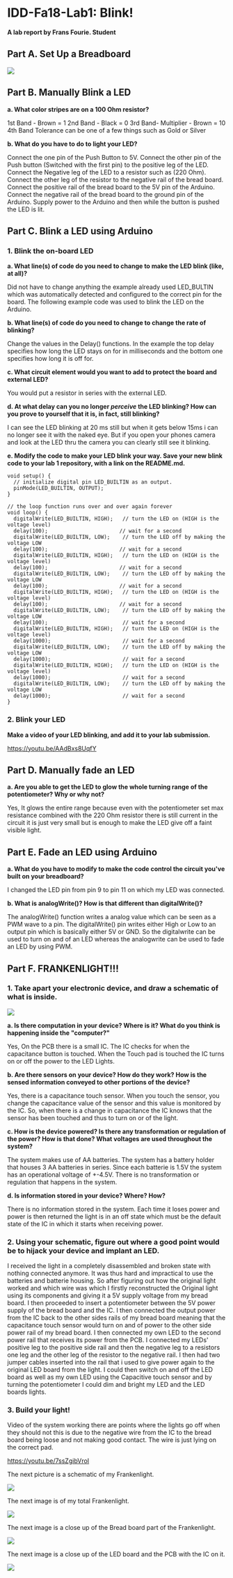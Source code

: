 # IDD-Fa18-Lab1: Blink!

**A lab report by Frans Fourie. Student**

## Part A. Set Up a Breadboard

![](images/Part_A_Breadboard.jpg)



## Part B. Manually Blink a LED

**a. What color stripes are on a 100 Ohm resistor?**

1st Band - Brown = 1
2nd Band - Black = 0
3rd Band- Multiplier - Brown = 10
4th Band Tolerance can be one of a few things such as Gold or Silver

 
**b. What do you have to do to light your LED?**

Connect the one pin of the Push Button to 5V.
Connect the other pin of the Push button (Switched with the first pin) to the positive leg of the LED.
Connect the Negative leg of the LED to a resistor such as (220 Ohm).
Connect the other leg of the resistor to the negative rail of the bread board.
Connect the positive rail of the bread board to the 5V pin of the Arduino.
Connect the negative rail of the bread board to the ground pin of the Arduino.
Supply power to the Arduino and then while the button is pushed the LED is lit.


## Part C. Blink a LED using Arduino

### 1. Blink the on-board LED

**a. What line(s) of code do you need to change to make the LED blink (like, at all)?**

Did not have to change anything the example already used LED_BULTIN which was automatically detected and configured to the correct pin for the board. The following example code was used to blink the LED on the Arduino.

**b. What line(s) of code do you need to change to change the rate of blinking?**

Change the values in the Delay() functions. In the example the top delay specifies how long the LED stays on for in milliseconds and the bottom one specifies how long it is off for.


**c. What circuit element would you want to add to protect the board and external LED?**

You would put a resistor in series with the external LED.
 
**d. At what delay can you no longer *perceive* the LED blinking? How can you prove to yourself that it is, in fact, still blinking?**

I can see the LED blinking at 20 ms still but when it gets below 15ms i can no longer see it with the naked eye. But if you open your phones camera and look at the LED thru the camera you can clearly still see it blinking.


**e. Modify the code to make your LED blink your way. Save your new blink code to your lab 1 repository, with a link on the README.md.**

``` Arduino
void setup() {
  // initialize digital pin LED_BUILTIN as an output.
  pinMode(LED_BUILTIN, OUTPUT);
}

// the loop function runs over and over again forever
void loop() {
  digitalWrite(LED_BUILTIN, HIGH);   // turn the LED on (HIGH is the voltage level)
  delay(100);                       // wait for a second
  digitalWrite(LED_BUILTIN, LOW);    // turn the LED off by making the voltage LOW
  delay(100);                       // wait for a second
  digitalWrite(LED_BUILTIN, HIGH);   // turn the LED on (HIGH is the voltage level)
  delay(100);                       // wait for a second
  digitalWrite(LED_BUILTIN, LOW);    // turn the LED off by making the voltage LOW
  delay(100);                       // wait for a second
  digitalWrite(LED_BUILTIN, HIGH);   // turn the LED on (HIGH is the voltage level)
  delay(100);                       // wait for a second
  digitalWrite(LED_BUILTIN, LOW);    // turn the LED off by making the voltage LOW
  delay(100);                        // wait for a second
  digitalWrite(LED_BUILTIN, HIGH);   // turn the LED on (HIGH is the voltage level)
  delay(1000);                       // wait for a second
  digitalWrite(LED_BUILTIN, LOW);    // turn the LED off by making the voltage LOW
  delay(1000);                       // wait for a second
  digitalWrite(LED_BUILTIN, HIGH);   // turn the LED on (HIGH is the voltage level)
  delay(1000);                       // wait for a second
  digitalWrite(LED_BUILTIN, LOW);    // turn the LED off by making the voltage LOW
  delay(1000);                       // wait for a second
}
```


### 2. Blink your LED

**Make a video of your LED blinking, and add it to your lab submission.**

https://youtu.be/AAdBxs8UqfY


## Part D. Manually fade an LED

**a. Are you able to get the LED to glow the whole turning range of the potentiometer? Why or why not?**

Yes, It glows the entire range because even with the potentiometer set max resistance combined with the 220 Ohm resistor there is still current in the circuit it is just very small but is enough to make the LED give off a faint visible light.    


## Part E. Fade an LED using Arduino

**a. What do you have to modify to make the code control the circuit you've built on your breadboard?**

I changed the LED pin from pin 9 to pin 11 on which my LED was connected. 

**b. What is analogWrite()? How is that different than digitalWrite()?**

The analogWrite() function writes a analog value which can be seen as a PWM wave to a pin. The digitalWrite() pin writes either High or Low to an output pin which is basically either 5V or GND. So the digitalwrite can be used to turn on and of an LED whereas the analogwrite can be used to fade an LED by using PWM.


## Part F. FRANKENLIGHT!!!

### 1. Take apart your electronic device, and draw a schematic of what is inside. 

![](images/Lab1.PNG)

**a. Is there computation in your device? Where is it? What do you think is happening inside the "computer?"**

Yes, On the PCB there is a small IC. The IC checks for when the capacitance button is touched. When the Touch pad is touched the IC turns on or off the power to the LED Lights.

**b. Are there sensors on your device? How do they work? How is the sensed information conveyed to other portions of the device?**

Yes, there is a capacitance touch sensor. When you touch the sensor, you change the capacitance value of the sensor and this value is monitored by the IC. So, when there is a change in capacitance the IC knows that the sensor has been touched and thus to turn on or of the light.

**c. How is the device powered? Is there any transformation or regulation of the power? How is that done? What voltages are used throughout the system?**

The system makes use of AA batteries. The system has a battery holder that houses 3 AA batteries in series. Since each batterie is 1.5V the system has an operational voltage of +-4.5V. There is no transformation or regulation that happens in the system.

**d. Is information stored in your device? Where? How?**

There is no information stored in the system. Each time it loses power and power is then returned the light is in an off state which must be the default state of the IC in which it starts when receiving power.

### 2. Using your schematic, figure out where a good point would be to hijack your device and implant an LED.

I received the light in a completely disassembled and broken state with nothing connected anymore. It was thus hard and impractical to use the batteries and batterie housing. So after figuring out how the original light worked and which wire was which I firstly reconstructed the Original light using its components and giving it a 5V supply voltage from my bread board. I then proceeded to insert a potentiometer between the 5V power supply of the bread board and the IC. I then connected the output power from the IC back to the other sides rails of my bread board meaning that the capacitance touch sensor would turn on and of power to the other side power rail of my bread board. I then connected my own LED to the second power rail that receives its power from the PCB. I connected my LEDs' positive leg to the positive side rail and then the negative leg to a resistors one leg and the other leg of the resistor to the negative rail. I then had two jumper cables inserted into the rail that i used to give power again to the original LED board from the light. I could then switch on and off the LED board as well as my own LED using the Capacitive touch sensor and by turning the potentiometer I could dim and bright my LED and the LED boards lights.

### 3. Build your light!

Video of the system working there are points where the lights go off when they should not this is due to the negative wire from the IC to the bread board being loose and not making good contact. The wire is just lying on the correct pad.

https://youtu.be/7ssZgibVroI

The next picture is a schematic of my Frankenlight.

![](images/FrankenLightSchematic.PNG)

The next image is of my total Frankenlight.

![](images/Total.jpg)

The next image is a close up of the Bread board part of the Frankenlight.

![](images/Board_close.jpg)

The next image is a close up of the LED board and the PCB with the IC on it.

![](images/IC_Close.jpg)



